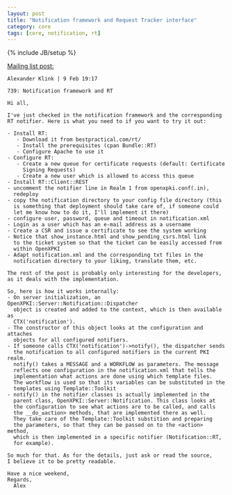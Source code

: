 ```yaml
---
layout: post
title: "Notification framework and Request Tracker interface"
category: core
tags: [core, notification, rt]
---
```

{% include JB/setup %}

[Mailing list post:](http://permalink.gmane.org/gmane.comp.security.openxpki.devel/60) 


	Alexander Klink | 9 Feb 19:17

	739: Notification framework and RT

	Hi all,

	I've just checked in the notification framework and the corresponding
	RT notifier. Here is what you need to if you want to try it out:

	- Install RT:
	   - Download it from bestpractical.com/rt/
	   - Install the prerequisites (cpan Bundle::RT)
	   - Configure Apache to use it
	- Configure RT:
	   - Create a new queue for certificate requests (default: Certificate
	     Signing Requests)
	   - Create a new user which is allowed to access this queue 
	- Install RT::Client::REST
	- uncomment the notifier line in Realm 1 from openxpki.conf(.in),
	  redeploy
	- copy the notification directory to your config file directory (this
	  is something that deployment should take care of, if someone could
	  let me know how to do it, I'll implement it there)
	- configure user, password, queue and timeout in notification.xml
	- Login as a user which has an e-mail address as a username
	- Create a CSR and issue a certificate to see the system working
	- Notice that show_instance.html and show_pending_csrs.html link
	  to the ticket system so that the ticket can be easily accessed from
	  within OpenXPKI
	- Adapt notification.xml and the corresponding txt files in the
	  notification directory to your liking, translate them, etc.

	The rest of the post is probably only interesting for the developers,
	as it deals with the implementation.

	So, here is how it works internally:
	- On server initialization, an OpenXPKI::Server::Notification::Dispatcher
	  object is created and added to the context, which is then available as
	  CTX('notification').
	- The constructor of this object looks at the configuration and attaches
	  objects for all configured notifiers.
	- If someone calls CTX('notification')->notify(), the dispatcher sends
	  the notification to all configured notifiers in the current PKI realm.
	  notify() takes a MESSAGE and a WORKFLOW as parameters. The message
	  reflects one configuration in the notification.xml that tells the
	  implementation what actions are done using which template files.
	  The workflow is used so that its variables can be substituted in the
	  templates using Template::Toolkit
	- notify() in the notifier classes is actually implemented in the
	  parent class, OpenXPKI::Server::Notification. This class looks at
	  the configuration to see what actions are to be called, and calls
	  the __do_≤action> methods, that are implemented there as well.
	  They take care of the Template::Toolkit substition and preparing
	  the parameters, so that they can be passed on to the <action> method,
	  which is then implemented in a specific notifier (Notification::RT,
	  for example).

	So much for that. As for the details, just ask or read the source,
	I believe it to be pretty readable.

	Have a nice weekend,
	Regards,
	  Alex